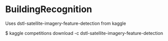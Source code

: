# BuildingRecognition


Uses dstl-satellite-imagery-feature-detection from kaggle

$ kaggle competitions download -c dstl-satellite-imagery-feature-detection
